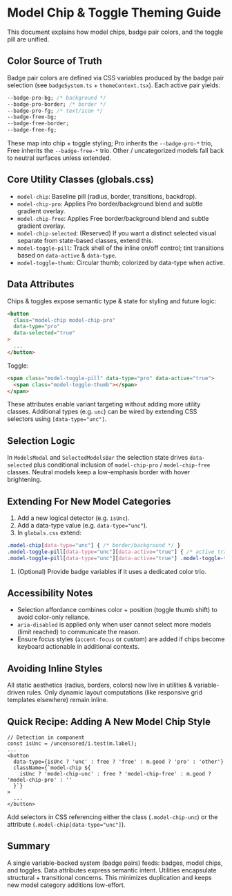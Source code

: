 # Model Chip & Toggle Theming Guide

This document explains how model chips, badge pair colors, and the toggle pill are unified.

## Color Source of Truth

Badge pair colors are defined via CSS variables produced by the badge pair selection (see `badgeSystem.ts` + `themeContext.tsx`). Each active pair yields:

```css
--badge-pro-bg; /* background */
--badge-pro-border; /* border */
--badge-pro-fg; /* text/icon */
--badge-free-bg;
--badge-free-border;
--badge-free-fg;
```

These map into chip + toggle styling; Pro inherits the `--badge-pro-*` trio, Free inherits the `--badge-free-*` trio. Other / uncategorized models fall back to neutral surfaces unless extended.

## Core Utility Classes (globals.css)

- `model-chip`: Baseline pill (radius, border, transitions, backdrop).
- `model-chip-pro`: Applies Pro border/background blend and subtle gradient overlay.
- `model-chip-free`: Applies Free border/background blend and subtle gradient overlay.
- `model-chip-selected`: (Reserved) If you want a distinct selected visual separate from state-based classes, extend this.
- `model-toggle-pill`: Track shell of the inline on/off control; tint transitions based on `data-active` & `data-type`.
- `model-toggle-thumb`: Circular thumb; colorized by data-type when active.

## Data Attributes

Chips & toggles expose semantic type & state for styling and future logic:

```html
<button
  class="model-chip model-chip-pro"
  data-type="pro"
  data-selected="true"
>
  ...
</button>
```

Toggle:
```html
<span class="model-toggle-pill" data-type="pro" data-active="true">
  <span class="model-toggle-thumb"></span>
</span>
```

These attributes enable variant targeting without adding more utility classes. Additional types (e.g. `unc`) can be wired by extending CSS selectors using `[data-type="unc"]`.

## Selection Logic

In `ModelsModal` and `SelectedModelsBar` the selection state drives `data-selected` plus conditional inclusion of `model-chip-pro` / `model-chip-free` classes. Neutral models keep a low-emphasis border with hover brightening.

## Extending For New Model Categories

1. Add a new logical detector (e.g. `isUnc`).
2. Add a data-type value (e.g. `data-type="unc"`).
3. In `globals.css` extend:

```css
.model-chip[data-type="unc"] { /* border/background */ }
.model-toggle-pill[data-type="unc"][data-active="true"] { /* active track */ }
.model-toggle-pill[data-type="unc"][data-active="true"] .model-toggle-thumb { /* thumb */ }
```

1. (Optional) Provide badge variables if it uses a dedicated color trio.

## Accessibility Notes

- Selection affordance combines color + position (toggle thumb shift) to avoid color-only reliance.
- `aria-disabled` is applied only when user cannot select more models (limit reached) to communicate the reason.
- Ensure focus styles (`accent-focus` or custom) are added if chips become keyboard actionable in additional contexts.

## Avoiding Inline Styles

All static aesthetics (radius, borders, colors) now live in utilities & variable-driven rules. Only dynamic layout computations (like responsive grid templates elsewhere) remain inline.

## Quick Recipe: Adding A New Model Chip Style

```tsx
// Detection in component
const isUnc = /uncensored/i.test(m.label);
...
<button
  data-type={isUnc ? 'unc' : free ? 'free' : m.good ? 'pro' : 'other'}
  className={`model-chip ${
    isUnc ? 'model-chip-unc' : free ? 'model-chip-free' : m.good ? 'model-chip-pro' : ''
  }`}
>
  ...
</button>
```
Add selectors in CSS referencing either the class (`.model-chip-unc`) or the attribute (`.model-chip[data-type="unc"]`).

## Summary
A single variable-backed system (badge pairs) feeds: badges, model chips, and toggles. Data attributes express semantic intent. Utilities encapsulate structural + transitional concerns. This minimizes duplication and keeps new model category additions low-effort.
